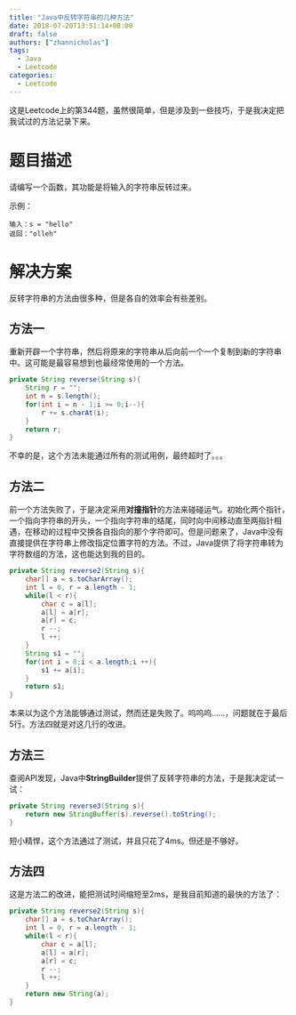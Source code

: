 ```yaml
---
title: "Java中反转字符串的几种方法"
date: 2018-07-20T13:51:14+08:00
draft: false
authors: ["zhannicholas"]
tags:
  - Java
  - Leetcode
categories:
  - Leetcode
---
```


这是Leetcode上的第344题，虽然很简单，但是涉及到一些技巧，于是我决定把我试过的方法记录下来。

# 题目描述

请编写一个函数，其功能是将输入的字符串反转过来。

示例：

```test
输入：s = "hello" 
返回："olleh"
```

# 解决方案

反转字符串的方法由很多种，但是各自的效率会有些差别。

## 方法一

重新开辟一个字符串，然后将原来的字符串从后向前一个一个复制到新的字符串中。这可能是最容易想到也最经常使用的一个方法。

```Java
private String reverse(String s){
    String r = "";
    int n = s.length();
    for(int i = n - 1;i >= 0;i--){
        r += s.charAt(i);
    }
    return r;
}
```

不幸的是，这个方法未能通过所有的测试用例，最终超时了。。。

## 方法二

前一个方法失败了，于是决定采用**对撞指针**的方法来碰碰运气。初始化两个指针，一个指向字符串的开头，一个指向字符串的结尾，同时向中间移动直至两指针相遇，在移动的过程中交换各自指向的那个字符即可。但是问题来了，Java中没有直接提供在字符串上修改指定位置字符的方法。不过，Java提供了将字符串转为字符数组的方法，这也能达到我的目的。

```Java
private String reverse2(String s){
    char[] a = s.toCharArray();
    int l = 0, r = a.length - 1;
    while(l < r){
        char c = a[l];
        a[l] = a[r];
        a[r] = c;
        r --;
        l ++;
    }
    String s1 = "";
    for(int i = 0;i < a.length;i ++){
        s1 += a[i];
    }
    return s1;
}
```

本来以为这个方法能够通过测试，然而还是失败了。呜呜呜……，问题就在于最后5行。方法四就是对这几行的改进。

## 方法三

查阅API发现，Java中**StringBuilder**提供了反转字符串的方法，于是我决定试一试：

```Java
private String reverse3(String s){
    return new StringBuffer(s).reverse().toString();
}
```

短小精悍，这个方法通过了测试，并且只花了4ms。但还是不够好。

## 方法四

这是方法二的改进，能把测试时间缩短至2ms，是我目前知道的最快的方法了：

```Java
private String reverse2(String s){
    char[] a = s.toCharArray();
    int l = 0, r = a.length - 1;
    while(l < r){
        char c = a[l];
        a[l] = a[r];
        a[r] = c;
        r --;
        l ++;
    }
    return new String(a);
}
```
